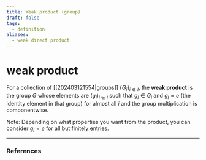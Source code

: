 ```yaml
---
title: Weak product (group)
draft: false
tags:
  - definition
aliases:
  - weak direct product
---
```

# weak product
For a collection of [[202403121554|groups]] $\{G_i\}_{i\in I}$, the **weak product** is the group $G$ whose elements are $(g_i)_{i\in I}$ such that $g_i \in G_i$ and $g_i = e$ (the identity element in that group) for almost all $i$ and the group multiplication is componentwise. 

Note: Depending on what properties you want from the product, you can consider $g_i = e$ for all but finitely entries. 

---
### References
